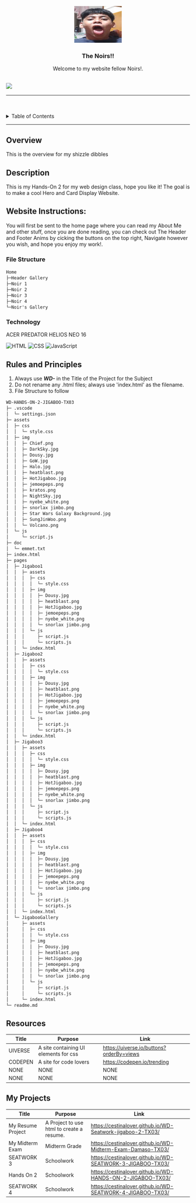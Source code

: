 <a name="readme-top"/>

<br/>

<br />
<div align="center">
  <a href="https://github.com/CestinaLover/">
  <!-- TODO: If you want to add logo or banner you can add it here -->
    <img src="./assets/img/jemoepeps.png" alt="Nyebe" width="130" height="100">
  </a>
<!-- TODO: Change Title to the name of the title of your Project -->
  <h3 align="center">The Noirs!!</h3>
</div>
<!-- TODO: Make a short description -->
<div align="center">
  Welcome to my website fellow Noirs!.
</div>

<br />

<!-- TODO: Change the zyx-0314 into your github username  -->
<!-- TODO: Change the WD-Template-Project into the same name of your folder -->

![](https://visit-counter.vercel.app/counter.png?page=CestinaLover/WD-Seatwork-jigaboo-2-TX03)

---

<br />
<br />

<!-- TODO: If you want to add more layers for your readme -->
<details>
  <summary>Table of Contents</summary>
  <ol>
    <li>
      <a href="#overview">Overview</a>
      <ol>
      <li>
      <a href="#Description:">Website Instructions:</a>
    </li>
      <ol>
      <li>
      <a href="#Website-Instructions:">Website Instructions:</a>
    </li>
        <li>
          <a href="#File-Structure">Key Components</a>
        </li>
        <li>
          <a href="#technology">Technology</a>
        </li>
      </ol>
    </li>
    <li>
      <a href="#rules-and-principles">Rules and Principles</a>
    </li>
    <li>
      <a href="#resources">Resources</a>
    </li>
    <li>
      <a href="#my-projects">My Projects</a>
    </li>
  </ol>

</details>

---

## Overview

<!-- TODO: To be changed -->

This is the overview for my shizzle dibbles

## Description

This is my Hands-On 2 for my web design class, hope you like it!
The goal is to make a cool Hero and Card Display Website.

## Website Instructions:

You will first be sent to the home page where you can read my About Me and other stuff,
once you are done reading, you can check out The Header and Footer Anims by cicking the buttons on the top right, Navigate however you wish, and hope you enjoy my work!.

### File Structure

<!-- TODO: List of Key Components -->

```
Home
├─Header Gallery
├─Noir 1
├─Noir 2
├─Noir 3
├─Noir 4
└─Noir's Gallery

```

### Technology

<!-- TODO: List of Technology Used -->

ACER PREDATOR HELIOS NEO 16

![HTML](https://img.shields.io/badge/HTML-E34F26?style=for-the-badge&logo=html5&logoColor=white)
![CSS](https://img.shields.io/badge/CSS-1572B6?style=for-the-badge&logo=css3&logoColor=white)
![JavaScript](https://img.shields.io/badge/JavaScript-F7DF1E?style=for-the-badge&logo=javascript&logoColor=white)

## Rules and Principles

1. Always use **_WD-_** in the Title of the Project for the Subject
2. Do not rename any .html files; always use 'index.html' as the filename.
3. File Structure to follow

```
WD-HANDS-ON-2-JIGABOO-TX03
├─ .vscode
│  └─ settings.json
├─ assets
│  ├─ css
│  │  └─ style.css
│  ├─ img
│  │  ├─ Chief.png
│  │  ├─ DarkSky.jpg
│  │  ├─ Dousy.jpg
│  │  ├─ GoW.jpg
│  │  ├─ Halo.jpg
│  │  ├─ heatblast.png
│  │  ├─ HotJigaboo.jpg
│  │  ├─ jemoepeps.png
│  │  ├─ kratos.png
│  │  ├─ NightSky.jpg
│  │  ├─ nyebe_white.png
│  │  ├─ snorlax jimbo.png
│  │  ├─ Star Wars Galaxy Background.jpg
│  │  ├─ SungJinWoo.png
│  │  └─ Volcano.png
│  └─ js
│     └─ script.js
├─ doc
│  └─ emmet.txt
├─ index.html
├─ pages
│  ├─ Jigaboo1
│  │  ├─ assets
│  │  │  ├─ css
│  │  │  │  └─ style.css
│  │  │  ├─ img
│  │  │  │  ├─ Dousy.jpg
│  │  │  │  ├─ heatblast.png
│  │  │  │  ├─ HotJigaboo.jpg
│  │  │  │  ├─ jemoepeps.png
│  │  │  │  ├─ nyebe_white.png
│  │  │  │  └─ snorlax jimbo.png
│  │  │  └─ js
│  │  │     ├─ script.js
│  │  │     └─ scripts.js
│  │  └─ index.html
│  ├─ Jigaboo2
│  │  ├─ assets
│  │  │  ├─ css
│  │  │  │  └─ style.css
│  │  │  ├─ img
│  │  │  │  ├─ Dousy.jpg
│  │  │  │  ├─ heatblast.png
│  │  │  │  ├─ HotJigaboo.jpg
│  │  │  │  ├─ jemoepeps.png
│  │  │  │  ├─ nyebe_white.png
│  │  │  │  └─ snorlax jimbo.png
│  │  │  └─ js
│  │  │     ├─ script.js
│  │  │     └─ scripts.js
│  │  └─ index.html
│  ├─ Jigaboo3
│  │  ├─ assets
│  │  │  ├─ css
│  │  │  │  └─ style.css
│  │  │  ├─ img
│  │  │  │  ├─ Dousy.jpg
│  │  │  │  ├─ heatblast.png
│  │  │  │  ├─ HotJigaboo.jpg
│  │  │  │  ├─ jemoepeps.png
│  │  │  │  ├─ nyebe_white.png
│  │  │  │  └─ snorlax jimbo.png
│  │  │  └─ js
│  │  │     ├─ script.js
│  │  │     └─ scripts.js
│  │  └─ index.html
│  ├─ Jigaboo4
│  │  ├─ assets
│  │  │  ├─ css
│  │  │  │  └─ style.css
│  │  │  ├─ img
│  │  │  │  ├─ Dousy.jpg
│  │  │  │  ├─ heatblast.png
│  │  │  │  ├─ HotJigaboo.jpg
│  │  │  │  ├─ jemoepeps.png
│  │  │  │  ├─ nyebe_white.png
│  │  │  │  └─ snorlax jimbo.png
│  │  │  └─ js
│  │  │     ├─ script.js
│  │  │     └─ scripts.js
│  │  └─ index.html
│  └─ JigabooGallery
│     ├─ assets
│     │  ├─ css
│     │  │  └─ style.css
│     │  ├─ img
│     │  │  ├─ Dousy.jpg
│     │  │  ├─ heatblast.png
│     │  │  ├─ HotJigaboo.jpg
│     │  │  ├─ jemoepeps.png
│     │  │  ├─ nyebe_white.png
│     │  │  └─ snorlax jimbo.png
│     │  └─ js
│     │     ├─ script.js
│     │     └─ scripts.js
│     └─ index.html
└─ readme.md

```

## Resources

<!-- TODO: Add References -->

| Title   | Purpose                               | Link                                     |
| ------- | ------------------------------------- | ---------------------------------------- |
| UIVERSE | A site containing UI elements for css | https://uiverse.io/buttons?orderBy=views |
| CODEPEN | A site for code lovers                | https://codepen.io/trending              |
| NONE    | NONE                                  | NONE                                     |
| NONE    | NONE                                  | NONE                                     |

## My Projects

| Title             | Purpose                                   | Link                                                        |
| ----------------- | ----------------------------------------- | ----------------------------------------------------------- |
| My Resume Project | A Project to use html to create a resume. | https://cestinalover.github.io/WD-Seatwork-jigaboo-2-TX03/  |
| My Midterm Exam   | Midterm Grade                             | https://cestinalover.github.io/WD-Midterm-Exam-Damaso-TX03/ |
| SEATWORK 3        | Schoolwork                                | https://cestinalover.github.io/WD-SEATWORK-3-JIGABOO-TX03/  |
| Hands On 2        | Schoolwork                                | https://cestinalover.github.io/WD-HANDS-ON-2-JIGABOO-TX03/  |
| SEATWORK 4        | Schoolwork                                | https://cestinalover.github.io/WD-SEATWORK-4-JIGABOO-TX03/  |
